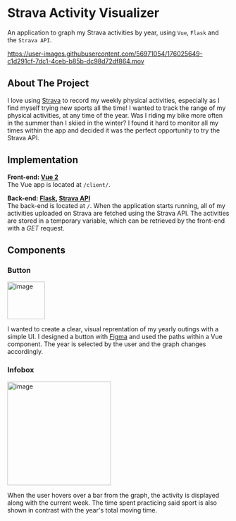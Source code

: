# Strava Activity Visualizer
An application to graph my Strava activities by year, using `Vue`, `Flask` and the `Strava API`.



https://user-images.githubusercontent.com/56971054/176025649-c1d291cf-7dc1-4ceb-b85b-dc98d72df864.mov



## About The Project
I love using [Strava](https://www.strava.com/) to record my weekly physical activities, especially as I find myself trying new sports all the time! I wanted to track the range of my physical activities, at any time of the year. Was I riding my bike more often in the summer than I skiied in the winter? I found it hard to monitor all my times within the app and decided it was the perfect opportunity to try the Strava API. 

## Implementation
**Front-end: [Vue 2](https://v2.vuejs.org/)**  
The Vue app is located at `/client/`.
    
**Back-end: [Flask](https://flask.palletsprojects.com/en/2.1.x/), [Strava API](https://developers.strava.com/)**  
The back-end is located at `/`. When the application starts running, all of my activities uploaded on Strava are fetched using the Strava API. The activities are stored in a temporary variable, which can be retrieved by the front-end with a *GET* request. 
  
## Components
### Button
<img width="85" alt="image" src="https://user-images.githubusercontent.com/56971054/176042786-034ab287-4b78-4801-8de7-991220150aa5.png">
  
I wanted to create a clear, visual reprentation of my yearly outings with a simple UI. I designed a button with [Figma](https://www.figma.com/) and used the paths within a Vue component. The year is selected by the user and the graph changes accordingly. 
  
### Infobox
<img width="235" alt="image" src="https://user-images.githubusercontent.com/56971054/176043166-556387c2-2c0f-437a-95c6-5bffc7125a39.png">
  
When the user hovers over a bar from the graph, the activity is displayed along with the current week. The time spent practicing said sport is also shown in contrast with the year's total moving time. 
